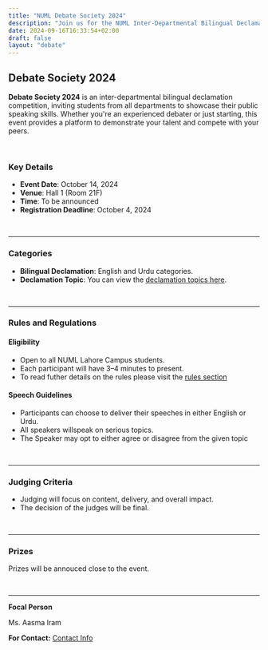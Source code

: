 ```yaml
---
title: "NUML Debate Society 2024"
description: "Join us for the NUML Inter-Departmental Bilingual Declamation Competition! Showcase your public speaking talent."
date: 2024-09-16T16:33:54+02:00
draft: false
layout: "debate"
---
```


## Debate Society 2024

**Debate Society 2024** is an inter-departmental bilingual declamation competition, inviting students from all departments to showcase their public speaking skills. Whether you're an experienced debater or just starting, this event provides a platform to demonstrate your talent and compete with your peers.

<br>

### Key Details

- **Event Date**: October 14, 2024
- **Venue**: Hall 1 (Room 21F)
- **Time**: To be announced
- **Registration Deadline**: October 4, 2024

<br>

---

### Categories

- **Bilingual Declamation**: English and Urdu categories.
- **Declamation Topic**: You can view the [declamation topics here](https://numl.atrons.net/debate/debate-topics).

<br>

---

### Rules and Regulations

#### Eligibility

- Open to all NUML Lahore Campus students.
- Each participant will have 3–4 minutes to present.
- To read futher details on the rules please visit the [rules section](https://numl.atrons.net/debate/rules/debate-rules)

#### Speech Guidelines

- Participants can choose to deliver their speeches in either English or Urdu.
- All speakers willspeak on serious topics.
- The Speaker may opt to either agree or disagree from the given topic


<br>

---

### Judging Criteria

- Judging will focus on content, delivery, and overall impact.
- The decision of the judges will be final.

<br>

---

### Prizes

Prizes will be annouced close to the event.

<br>

---

**Focal Person**

Ms. Aasma Iram

<p>
  <strong>For Contact:</strong> <a href="https://numl.atrons.net/contacts/" target="_blank">Contact Info</a><br>
</p>
